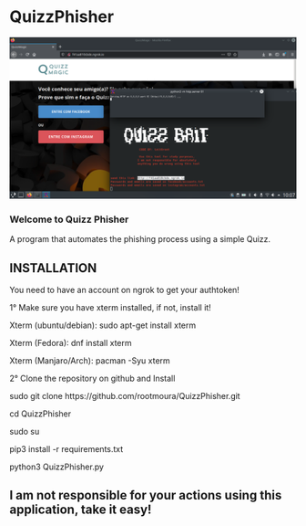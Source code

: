 # QuizzPhisher

![Screenshot](demo.png)

<h3> Welcome to Quizz Phisher </h3>
A program that automates the phishing process using a simple Quizz.
<h2> INSTALLATION </h2>

You need to have an account on ngrok to get your authtoken!

1° Make sure you have xterm installed, if not, install it!
<p>Xterm (ubuntu/debian): sudo apt-get install xterm</p>
<p>Xterm (Fedora): dnf install xterm</p>
<p>Xterm (Manjaro/Arch): pacman -Syu xterm</p>


2° Clone the repository on github and Install

<p>sudo git clone https://github.com/rootmoura/QuizzPhisher.git</p>
<p>cd QuizzPhisher</p>
<p>sudo su</p>
<p>pip3 install -r requirements.txt</p>
<p>python3 QuizzPhisher.py</p>


<h2> I am not responsible for your actions using this application, take it easy! </h2>








